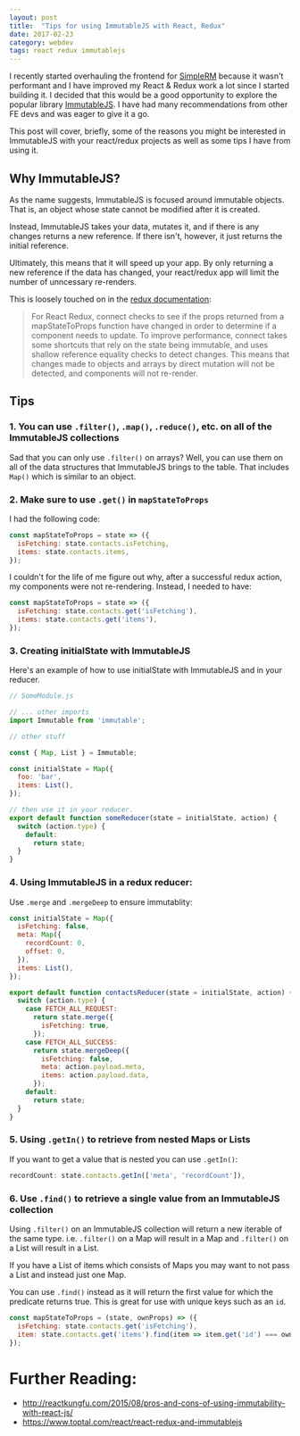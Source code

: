 ```yaml
---
layout: post
title:  "Tips for using ImmutableJS with React, Redux"
date: 2017-02-23
category: webdev
tags: react redux immutablejs
---
```


I recently started overhauling the frontend for [SimpleRM](http://simplerm.co) because it wasn't performant and I have improved my React & Redux work a lot since I started building it. I decided that this would be a good opportunity to explore the popular library [ImmutableJS](link). I have had many recommendations from other FE devs and was eager to give it a go.

This post will cover, briefly, some of the reasons you might be interested in ImmutableJS with your react/redux projects as well as some tips I have from using it.

## Why ImmutableJS?

As the name suggests, ImmutableJS is focused around immutable objects. That is, an object whose state cannot be modified after it is created.

Instead, ImmutableJS takes your data, mutates it, and if there is any changes returns a new reference. If there isn't, however, it just returns the initial reference. 

Ultimately, this means that it will speed up your app. By only returning a new reference if the data has changed, your react/redux app will limit the number of unncessary re-renders. 

This is loosely touched on in the [redux documentation](http://redux.js.org/docs/recipes/reducers/PrerequisiteConcepts.html#prerequisite-reducer-concepts):

> For React Redux, connect checks to see if the props returned from a mapStateToProps function have changed in order to determine if a component needs to update. To improve performance, connect takes some shortcuts that rely on the state being immutable, and uses shallow reference equality checks to detect changes. This means that changes made to objects and arrays by direct mutation will not be detected, and components will not re-render.

## Tips

### 1. You can use `.filter()`, `.map()`, `.reduce()`, etc. on all of the ImmutableJS collections
Sad that you can only use `.filter()` on arrays? Well, you can use them on all of the data structures that ImmutableJS brings to the table. That includes `Map()` which is similar to an object.

### 2. Make sure to use `.get()` in `mapStateToProps`
I had the following code:
```javascript
const mapStateToProps = state => ({
  isFetching: state.contacts.isFetching,
  items: state.contacts.items,
});
```

I couldn't for the life of me figure out why, after a successful redux action, my components were not re-rendering. Instead, I needed to have:
```javascript
const mapStateToProps = state => ({
  isFetching: state.contacts.get('isFetching'),
  items: state.contacts.get('items'),
});
```

### 3. Creating initialState with ImmutableJS
Here's an example of how to use initialState with ImmutableJS and in your reducer.
```javascript
// SomeModule.js

// ... other imports
import Immutable from 'immutable';

// other stuff

const { Map, List } = Immutable;

const initialState = Map({
  foo: 'bar',
  items: List(),
});

// then use it in your reducer.
export default function someReducer(state = initialState, action) {
  switch (action.type) {
    default:
      return state;
  }
}

```

### 4. Using ImmutableJS in a redux reducer:
Use `.merge` and `.mergeDeep` to ensure immutablity:

```javascript
const initialState = Map({
  isFetching: false,
  meta: Map({
    recordCount: 0,
    offset: 0,
  }),
  items: List(),
});

export default function contactsReducer(state = initialState, action) {
  switch (action.type) {
    case FETCH_ALL_REQUEST:
      return state.merge({
        isFetching: true,
      });
    case FETCH_ALL_SUCCESS:
      return state.mergeDeep({
        isFetching: false,
        meta: action.payload.meta,
        items: action.payload.data,
      });
    default:
      return state;
  }
}
```

### 5. Using `.getIn()` to retrieve from nested Maps or Lists
If you want to get a value that is nested you can use `.getIn()`:

```javascript
recordCount: state.contacts.getIn(['meta', 'recordCount']),
```

### 6. Use `.find()` to retrieve a single value from an ImmutableJS collection
Using `.filter()` on an ImmutableJS collection will return a new iterable of the same type. i.e. `.filter()` on a Map will result in a Map and `.filter()` on a List will result in a List.

If you have a List of items which consists of Maps you may want to not pass a List and instead just one Map.

You can use `.find()` instead as it will return the first value for which the predicate returns true. This is great for use with unique keys such as an `id`.

```javascript
const mapStateToProps = (state, ownProps) => ({
  isFetching: state.contacts.get('isFetching'),
  item: state.contacts.get('items').find(item => item.get('id') === ownProps.params.id),
});
```

# Further Reading:
* http://reactkungfu.com/2015/08/pros-and-cons-of-using-immutability-with-react-js/
* https://www.toptal.com/react/react-redux-and-immutablejs